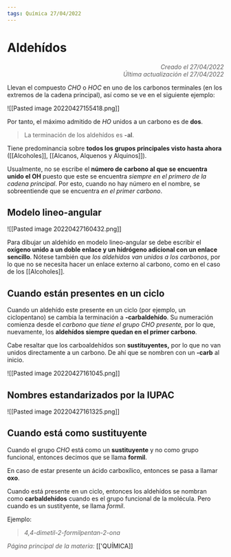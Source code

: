 ```yaml
---
tags: Química 27/04/2022
---
```


# Aldehídos
<div style="text-align: right; opacity: 0.7; font-style: italic;">Creado el 27/04/2022</div>
<div style="text-align: right; opacity: 0.7; font-style: italic;">Última actualización el 27/04/2022</div>

Llevan el compuesto $CHO$ o $HOC$ en uno de los carbonos terminales (en los extremos de la cadena principal), así como se ve en el siguiente ejemplo:

![[Pasted image 20220427155418.png]]

Por tanto, el máximo admitido de $HO$ unidos a un carbono es de **dos**.

> La terminación de los aldehídos es **-al**.

Tiene predominancia sobre **todos los grupos principales visto hasta ahora** ([[Alcoholes]], [[Alcanos, Alquenos y Alquinos]]).

Usualmente, no se escribe el **número de carbono al que se encuentra unido el OH** puesto que este se encuentra *siempre en el primero de la cadena principal*. Por esto, cuando no hay número en el nombre, se sobreentiende que se encuentra *en el primer carbono*.

## Modelo lineo-angular

![[Pasted image 20220427160432.png]]

Para dibujar un aldehído en modelo lineo-angular se debe escribir el **oxígeno unido a un doble enlace y un hidrógeno adicional con un enlace sencillo**. Nótese también que *los aldehídos van unidos a los carbonos*, por lo que no se necesita hacer un enlace externo al carbono, como en el caso de los [[Alcoholes]].

## Cuando están presentes en un ciclo

Cuando un aldehído este presente en un ciclo (por ejemplo, un ciclopentano) se cambia la terminación a **-carbaldehído**. Su numeración comienza desde el *carbono que tiene el grupo CHO presente,* por lo que, nuevamente, los **aldehídos siempre quedan en el primer carbono**.

Cabe resaltar que los carboaldehídos son **sustituyentes,** por lo que no van unidos directamente a un carbono. De ahí que se nombren con un **-carb** al inicio.

![[Pasted image 20220427161045.png]]

## Nombres estandarizados por la IUPAC

![[Pasted image 20220427161325.png]]

## Cuando está como sustituyente

Cuando el grupo $CHO$ está como un **sustituyente** y no como grupo funcional, entonces decimos que se llama **formil**. 

En caso de estar presente un ácido carboxílico, entonces se pasa a llamar **oxo**.

Cuando está presente en un ciclo, entonces los aldehídos se nombran como **carbaldehídos** cuando es el grupo funcional de la molécula. Pero cuando es un sustityente, se llama *formil*.

Ejemplo:

> *4,4-dimetil-2-formilpentan-2-ona*

<span style="opacity: 0.7; font-style: italic;">Página principal de la materia:</span> [['QUÍMICA]]